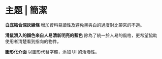 # **主題 | 簡潔**

**白底結合深灰線條**
增加資料易讀性及避免黑與白的過度對比帶來的不適。

**滑鼠滑入的顏色來自人易清新明亮的藍色**
除為了統一於人易的風格，更希望協助使用者清楚看到指向的物件。

**圖形化介面**
以圖形代替字體，添加 UI 的活潑性。